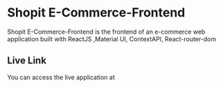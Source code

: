 # Shopit E-Commerce-Frontend

Shopit E-Commerce-Frontend is the frontend of an e-commerce web application built with ReactJS ,Material UI, ContextAPI, React-router-dom

## Live Link

You can access the live application at 




